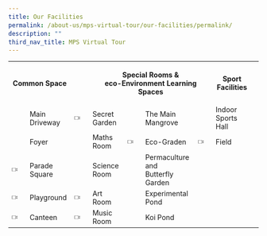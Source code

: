 ```yaml
---
title: Our Facilities
permalink: /about-us/mps-virtual-tour/our-facilities/permalink/
description: ""
third_nav_title: MPS Virtual Tour
---
```

<table style="width:100%">
  <tr>
		<th colspan="2"><p align = "center">Common Space</p></th>
		<th></th>
    <th colspan="4"><p align = "center">Special Rooms & <br>eco-Environment Learning Spaces</p></th>
    <th colspan="2"><p align = "center">Sport Facilities</p></th>
		<th></th>
  </tr>
  <tr>
    <td></td>
		<td>Main Driveway</td>
		<td><img src="/images/About%20As/Virtual%20Tour/camera.jpg" style="width: 50%; height: 50%; float = right"/></td>
		<td>Secret Garden</td>
		<td></td>
		<td>The Main  Mangrove</td>
		<td></td>
		<td>Indoor Sports Hall</td>
  </tr>
	<tr>
    <td></td>
		<td>Foyer</td>
		<td></td>
		<td>Maths Room</td>
		<td><img src="/images/About%20As/Virtual%20Tour/camera.jpg" style="width: 50%; height: 50%; float = right"/></td>
		<td>Eco-Graden</td>
		<td><img src="/images/About%20As/Virtual%20Tour/camera.jpg" style="width: 50%; height: 50%; float = right"/></td>
		<td>Field</td>
  </tr>
	<tr>
    <td><img src="/images/About%20As/Virtual%20Tour/camera.jpg" style="width: 50%; height: 50%; float = right"/></td>
		<td>Parade Square</td>
		<td></td>
		<td>Science Room</td>
		<td></td>
		<td>Permaculture and <br> Butterfly Garden</td>
		<td></td>
		<td></td>
  </tr>
	<tr>
    <td><img src="/images/About%20As/Virtual%20Tour/camera.jpg" style="width: 50%; height: 50%; float = right"/></td>
		<td>Playground</td>
		<td><img src="/images/About%20As/Virtual%20Tour/camera.jpg" style="width: 50%; height: 50%; float = right"/></td>
		<td>Art Room</td>
		<td></td>
		<td>Experimental Pond</td>
		<td></td>
		<td></td>
  </tr>
	<tr>
    <td><img src="/images/About%20As/Virtual%20Tour/camera.jpg" style="width: 50%; height: 50%; float = right"/></td>
		<td>Canteen</td>
		<td><img src="/images/About%20As/Virtual%20Tour/camera.jpg" style="width: 50%; height: 50%; float = right"/></td>
		<td>Music Room</td>
		<td></td>
		<td>Koi Pond</td>
		<td></td>
		<td></td>
  </tr>
</table>